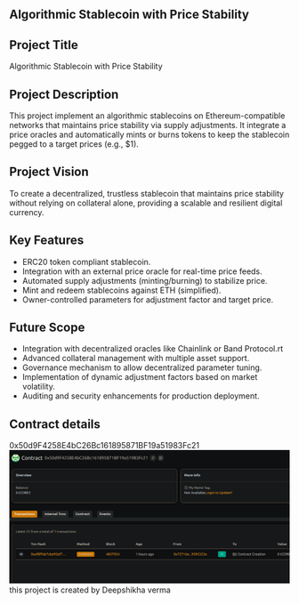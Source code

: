 ## Algorithmic Stablecoin with Price Stability

## Project Title
Algorithmic Stablecoin with Price Stability

## Project Description

This project implement an algorithmic stablecoins on Ethereum-compatible networks that maintains price stability via supply adjustments. It integrate a price oracles and automatically mints or burns tokens to keep the stablecoin pegged to a target prices (e.g., $1).

## Project Vision

To create a decentralized, trustless stablecoin that maintains price stability without relying on collateral alone, providing a scalable and resilient digital currency.

## Key Features
- ERC20 token compliant stablecoin.
- Integration with an external price oracle for real-time price feeds.
- Automated supply adjustments (minting/burning) to stabilize price.
- Mint and redeem stablecoins against ETH (simplified).
- Owner-controlled parameters for adjustment factor and target price.

## Future Scope
- Integration with decentralized oracles like Chainlink or Band Protocol.rt
- Advanced collateral management with multiple asset support.
- Governance mechanism to allow decentralized parameter tuning.
- Implementation of dynamic adjustment factors based on market volatility.
- Auditing and security enhancements for production deployment.

## Contract details
0x50d9F4258E4bC26Bc161895871BF19a51983Fc21![alt text](image.png)
this project is created by Deepshikha verma
